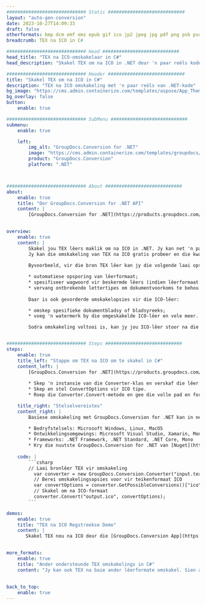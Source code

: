 ```yaml
---
############################# Static ############################
layout: "auto-gen-conversion"
date: 2023-10-27T14:09:33
draft: false
otherformats: bmp dcm emf emz epub gif ico jp2 jpeg jpg pdf png psb psd svg svgz tex tga tif tiff webp wmf wmz xps
breadcrumb: TEX na ICO in C#

############################# Head ############################
head_title: "TEX na ICO-omskakelaar in C#"
head_description: "Skakel TEX om na ICO in .NET deur 'n paar reëls kode te gebruik. Gebruik die GroupDocs Document Conversion API om meer as 160 lêerformate om te skakel."

############################# Header ############################
title: "Skakel TEX om na ICO in C#"
description: "TEX na ICO omskakeling met 'n paar reëls van .NET-kode"
bg_image: "https://cms.admin.containerize.com/templates/aspose/App_Themes/V3/images/bg/header1.png"
bg_overlay: false
button:
    enable: true

############################# SubMenu ############################
submenu:
    enable: true

    left:
        img_alt: "GroupDocs.Conversion for .NET"
        image: "https://cms.admin.containerize.com/templates/groupdocs/images/product-logos/90x90-noborder/groupdocs-conversion-net.png"
        product: "GroupDocs.Conversion"
        platform: ".NET"



############################# About ############################
about:
    enable: true
    title: "Oor GroupDocs.Conversion for .NET API"
    content: |
        [GroupDocs.Conversion for .NET](https://products.groupdocs.com/conversion/net/) kan gebruik word om Microsoft Word, Excel, PowerPoint, PDF, Visio en ander formate om te skakel. GroupDocs.Conversion is 'n selfstandige API wat geskik is vir back-end en interne stelsels waar hoë werkverrigting vereis word. Dit hang nie af van enige sagteware soos Microsoft of Open Office nie.
    

overview:
    enable: true
    content: |
        Skakel jou TEX lêers maklik om na ICO in .NET. Jy kan net 'n paar C# kodelyne gebruik in enige platform van jou keuse soos - Windows, Linux, macOS.
        Jy kan die omskakeling van TEX na ICO gratis probeer en die kwaliteit van omskakelingsresultate evalueer. Saam met eenvoudige lêeromskakelingscenario's kan jy meer gevorderde opsies probeer om die bron-TEX-lêer te laai en die uitset-ICO-resultaat te stoor. 
        
        Byvoorbeeld, vir die bron TEX lêer kan jy die volgende laai opsies gebruik:

        * outomatiese opsporing van lêerformaat;
        * spesifiseer wagwoord vir beskermde lêers (indien lêerformaat dit ondersteun);
        * vervang ontbrekende lettertipes om dokumentvoorkoms te behou.
        
        Daar is ook gevorderde omskakelopsies vir die ICO-lêer:

        * omskep spesifieke dokumentbladsy of bladsyreeks;
        * voeg 'n watermerk by die omgeskakelde ICO-lêer en vele meer.

        Sodra omskakeling voltooi is, kan jy jou ICO-lêer stoor na die plaaslike lêerpad of enige derdeparty-berging soos FTP, Amazon S3, Google Drive, Dropbox, ens. Neem asseblief kennis - om TEX om te skakel na {{ TO}} is daar geen behoefte aan enige addisionele sagteware geïnstalleer nie - soos MS Office, Open Office, Adobe Acrobat Reader ens.


############################# Steps ############################
steps:
    enable: true
    title_left: "Stappe om TEX na ICO om te skakel in C#"
    content_left: |
        [GroupDocs.Conversion for .NET](https://products.groupdocs.com/conversion/net/) maak dit maklik vir ontwikkelaars om 'n TEX lêer om te skakel na ICO met 'n paar reëls kode.
        
        * Skep 'n instansie van die Converter-klas en verskaf die lêer TEX met die volledige pad
        * Skep en stel ConvertOptions vir ICO tipe.
        * Roep die Converter.Convert-metode en gee die volle pad en formaat (ICO) as 'n parameter deur

    title_right: "Stelselvereistes"
    content_right: |
        Basiese omskakeling met GroupDocs.Conversion for .NET kan in net 'n paar eenvoudige stappe gedoen word. Ons API's word op alle groot platforms en bedryfstelsels ondersteun. Voordat u die kode hieronder uitvoer, maak seker dat u die volgende voorvereistes op u stelsel geïnstalleer het.

        * Bedryfstelsels: Microsoft Windows, Linux, MacOS
        * Ontwikkelingsomgewings: Microsoft Visual Studio, Xamarin, MonoDevelop
        * Frameworks: .NET Framework, .NET Standard, .NET Core, Mono
        * Kry die nuutste GroupDocs.Conversion for .NET van [Nuget](https://www.nuget.org/packages/groupdocs.conversion)
         
    code: |
        ```csharp    
        // Laai bronlêer TEX vir omskakeling
          var converter = new GroupDocs.Conversion.Converter("input.tex");
          // Berei omskakelingsopsies voor vir teikenformaat ICO
          var convertOptions = converter.GetPossibleConversions()["ico"].ConvertOptions;
          // Skakel om na ICO-formaat
          converter.Convert("output.ico", convertOptions);
        ```

demos:
    enable: true
    title: "TEX na ICO Regstreekse Demo"
    content: |
       Skakel TEX nou na ICO deur die [GroupDocs.Conversion App](https://products.groupdocs.app/conversion/family) webwerf te besoek. Aanlyn demo het die volgende voordele
          

more_formats:
    enable: true
    title: "Ander ondersteunde TEX omskakelings in C#"
    content: "Jy kan ook TEX na baie ander lêerformate omskakel. Sien asseblief die lys hieronder."
       
       
back_to_top:
    enable: true
---
```

